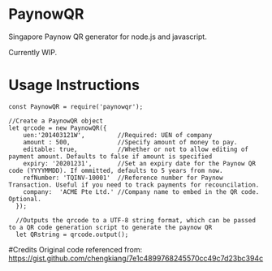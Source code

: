 # PaynowQR
Singapore Paynow QR generator for node.js and javascript.

Currently WIP.

# Usage Instructions

```
const PaynowQR = require('paynowqr');

//Create a PaynowQR object
let qrcode = new PaynowQR({
    uen:'201403121W',         //Required: UEN of company
    amount : 500,             //Specify amount of money to pay.
    editable: true,           //Whether or not to allow editing of payment amount. Defaults to false if amount is specified
    expiry: '20201231',       //Set an expiry date for the Paynow QR code (YYYYMMDD). If ommitted, defaults to 5 years from now.
    refNumber: 'TQINV-10001'  //Reference number for Paynow Transaction. Useful if you need to track payments for recouncilation.
    company:  'ACME Pte Ltd.' //Company name to embed in the QR code. Optional.               
  });
  
  //Outputs the qrcode to a UTF-8 string format, which can be passed to a QR code generation script to generate the paynow QR
  let QRstring = qrcode.output();
```

#Credits
Original code referenced from:
https://gist.github.com/chengkiang/7e1c4899768245570cc49c7d23bc394c
